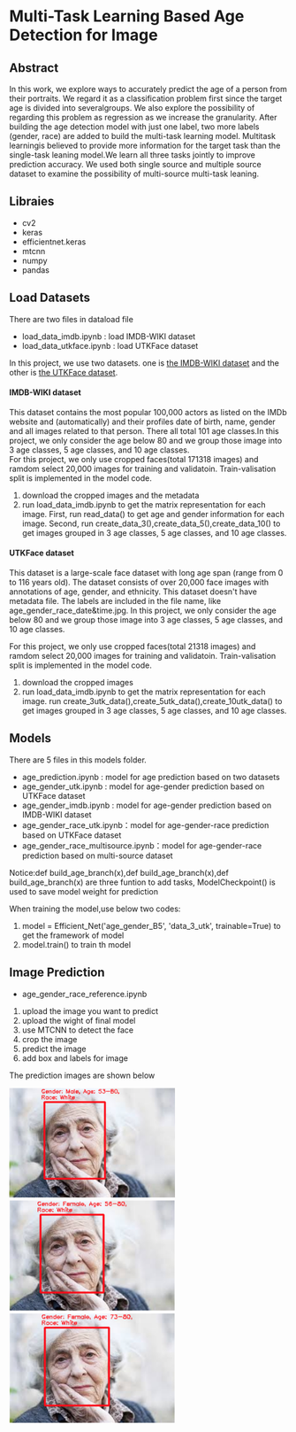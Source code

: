# Multi-Task Learning Based Age Detection for Image

## Abstract
In  this  work,  we  explore  ways  to  accurately predict  the  age  of  a  person  from  their  portraits.  We regard it as a classification problem first since the target age is divided into severalgroups.  We also explore the possibility of regarding  this  problem  as  regression  as  we  increase the granularity.  After building the age detection model with just one label, two more labels  (gender,  race)  are  added  to  build  the multi-task learning model.  Multitask learningis believed to provide more information for the target task than the single-task leaning model.We learn all three tasks jointly to improve prediction accuracy.  We used both single source and multiple source dataset to examine the possibility of multi-source multi-task leaning.

## Libraies
- cv2
- keras
- efficientnet.keras
- mtcnn 
- numpy
- pandas



## Load Datasets
There are two files in dataload file
- load_data_imdb.ipynb : load IMDB-WIKI dataset
- load_data_utkface.ipynb : load UTKFace dataset

In this project, we use two datasets. one is [the IMDB-WIKI dataset](https://data.vision.ee.ethz.ch/cvl/rrothe/imdb-wiki/) and the other is [the UTKFace dataset](https://susanqq.github.io/UTKFace/). 

#### IMDB-WIKI dataset
This dataset contains the most popular 100,000 actors as listed on the IMDb website and (automatically) and their profiles date of birth, name, gender and all images related to that person. There all total 101 age classes.In this project, we only consider the age below 80 and we group those image into 3 age classes, 5 age classes, and 10 age classes.\
For this project, we only use cropped faces(total 171318 images) and ramdom select 20,000 images for training and validatoin. Train-valisation split is implemented in the model code.
1. download the cropped images and the metadata
2. run load_data_imdb.ipynb to get the matrix representation for each image. First, run read_data() to get age and gender information for each image. Second, run create_data_3(),create_data_5(),create_data_10() to get images grouped in 3 age classes, 5 age classes, and 10 age classes.
#### UTKFace dataset
This dataset is a large-scale face dataset with long age span (range from 0 to 116 years old). The dataset consists of over 20,000 face images with annotations of age, gender, and ethnicity. This dataset doesn't have metadata file. The labels are included in the file name, like age_gender_race_date&time.jpg. In this project, we only consider the age below 80 and we group those image into 3 age classes, 5 age classes, and 10 age classes.

For this project, we only use cropped faces(total 21318 images) and ramdom select 20,000 images for training and validatoin. Train-valisation split is implemented in the model code.
1. download the cropped images
2. run load_data_imdb.ipynb to get the matrix representation for each image. run create_3utk_data(),create_5utk_data(),create_10utk_data() to get images grouped in 3 age classes, 5 age classes, and 10 age classes.

## Models
There are 5 files in this models folder. 
- age_prediction.ipynb : model for age prediction based on two datasets
- age_gender_utk.ipynb : model for age-gender prediction based on UTKFace dataset
- age_gender_imdb.ipynb : model for age-gender prediction based on IMDB-WIKI dataset
- age_gender_race_utk.ipynb：model for age-gender-race prediction based on UTKFace dataset
- age_gender_race_multisource.ipynb：model for age-gender-race prediction based on multi-source dataset

Notice:def build_age_branch(x),def build_age_branch(x),def build_age_branch(x) are three funtion to add tasks, ModelCheckpoint() is used to save model weight for prediction

When training the model,use below two codes:
1. model = Efficient_Net('age_gender_B5', 'data_3_utk', trainable=True) to get the framework of model
2. model.train() to train th model



## Image Prediction
- age_gender_race_reference.ipynb
1. upload the image you want to predict
2. upload the wight of final model
3. use MTCNN to detect the face
4. crop the image
5. predict the image
6. add box and labels for image

The prediction images are shown below


<img width="300" height="200" src="https://github.com/Xi-Yang-project/3033project/blob/main/reference%20images/3ageclasses_prediction.png"/>
<img width="300" height="200" src="https://github.com/Xi-Yang-project/3033project/blob/main/reference%20images/5ageclasses_prediction.png"/>
<img width="300" height="200" src="https://github.com/Xi-Yang-project/3033project/blob/main/reference%20images/10ageclasses_prediction.png"/>










